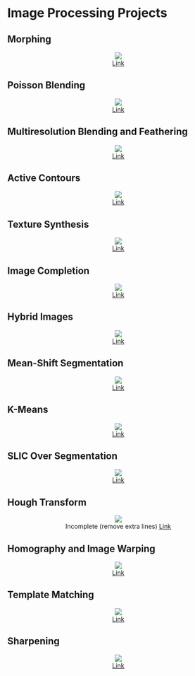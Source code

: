 # Image Processing Projects

## Morphing
<div align='center'>
    <div><img src='./images/morphing.gif'/></div>
    <a href='/src/Morphing.ipynb'>Link</a>
</div>

## Poisson Blending
<div align='center'>
    <div><img src='./images/Poisson_Blending.png'/></div>
    <a href='/src/Poisson_Blending.ipynb'>Link</a>
</div>

## Multiresolution Blending and Feathering
<div align='center'>
    <div><img src='./images/Multiresolution_Blending_and_Feathering.png'/></div>
    <a href='/src/Multiresolution_Blending_and_Feathering.ipynb'>Link</a>
</div>

## Active Contours
<div align='center'>
    <div><img src='./images/Active_Contours.gif'/></div>
    <a href='/src/Active_Contours.ipynb'>Link</a>
</div>

## Texture Synthesis
<div align='center'>
    <div><img src='./images/Texture_Synthesis.png'/></div>
    <a href='/src/Texture_Synthesis.ipynb'>Link</a>
</div>

## Image Completion
<div align='center'>
    <div><img src='./images/Image_Completion.png'/></div>
    <a href='/src/Image_Completion.ipynb'>Link</a>
</div>

## Hybrid Images
<div align='center'>
    <div><img src='./images/Hybrid_Images.png'/></div>
    <a href='/src/Hybrid_Images.ipynb'>Link</a>
</div>

## Mean-Shift Segmentation
<div align='center'>
    <div><img src='./images/Mean_Shift.png'/></div>
    <a href='/src/Mean_Shift.ipynb'>Link</a>
</div>

## K-Means
<div align='center'>
    <div><img src='./images/KMeans.png'/></div>
    <a href='/src/KMeans.ipynb'>Link</a>
</div>

## SLIC Over Segmentation
<div align='center'>
    <div><img src='./images/SLIC.png'/></div>
    <a href='/src/SLIC.ipynb'>Link</a>
</div>

## Hough Transform
<div align='center'>
    <div><img src='./images/Hough_Transform.png'/></div>
    Incomplete (remove extra lines) <a href='/src/SLIC.ipynb'>Link</a>
</div>

## Homography and Image Warping
<div align='center'>
    <div><img src='./images/Homography_and_Image_Warping.png'/></div>
    <a href='/src/Homography_and_Image_Warping.ipynb'>Link</a>
</div>

## Template Matching
<div align='center'>
    <div><img src='./images/Template_Matching.png'/></div>
    <a href='/src/Template_Matching.ipynb'>Link</a>
</div>


## Sharpening
<div align='center'>
    <div><img src='./images/Sharpening.png'/></div>
    <a href='/src/Sharpening.ipynb'>Link</a>
</div>
